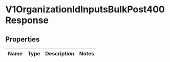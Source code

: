 

# V1OrganizationIdInputsBulkPost400Response


## Properties

| Name | Type | Description | Notes |
|------------ | ------------- | ------------- | -------------|



